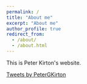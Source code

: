 ```yaml
---
permalink: /
title: "About me"
excerpt: "About me"
author_profile: true
redirect_from: 
  - /about/
  - /about.html
---
```


This is Peter Kirton's website.

<a class="twitter-timeline" href="https://twitter.com/PeterGKirton?ref_src=twsrc%5Etfw">Tweets by PeterGKirton</a> <script async src="https://platform.twitter.com/widgets.js" charset="utf-8"></script> 

<!-- Global site tag (gtag.js) - Google Analytics -->
<script async src="https://www.googletagmanager.com/gtag/js?id=UA-42138152-2"></script>
<script>
  window.dataLayer = window.dataLayer || [];
  function gtag(){dataLayer.push(arguments);}
  gtag('js', new Date());

  gtag('config', 'UA-42138152-2');
</script>

